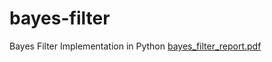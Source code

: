 # bayes-filter
Bayes Filter Implementation in Python
[bayes_filter_report.pdf](https://github.com/miheer-diwan/bayes-filter/files/15474906/bayes_filter_report.pdf)
